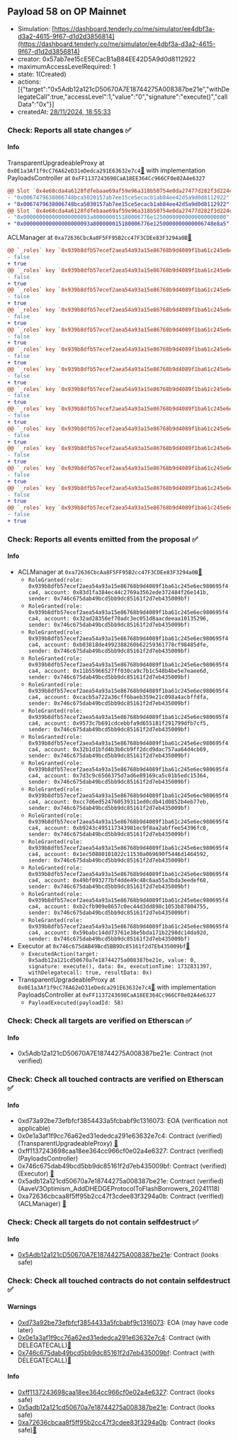 ## Payload 58 on OP Mainnet

- Simulation: [https://dashboard.tenderly.co/me/simulator/ee4dbf3a-d3a2-4615-9f67-d1d2d3856814](https://dashboard.tenderly.co/me/simulator/ee4dbf3a-d3a2-4615-9f67-d1d2d3856814)
- creator: 0x57ab7ee15cE5ECacB1aB84EE42D5A9d0d8112922
- maximumAccessLevelRequired: 1
- state: 1(Created)
- actions: [{"target":"0x5Adb12a121cD50670A7E18744275A008387be21e","withDelegateCall":true,"accessLevel":1,"value":"0","signature":"execute()","callData":"0x"}]
- createdAt: [28/11/2024, 18:55:33](https://optimistic.etherscan.io/tx/0x305ed1f5fa95f0036e98932e0a2378ea0f43787605f8d9cb4bcb1839f3895136)

### Check: Reports all state changes :white_check_mark:

#### Info


TransparentUpgradeableProxy at `0x0E1a3Af1f9cC76A62eD31eDedca291E63632e7c4`[:ghost:](https://github.com/bgd-labs/aave-address-book "GovernanceV3Optimism.PAYLOADS_CONTROLLER") with implementation PayloadsController at `0xFF1137243698CaA18EE364Cc966CF0e02A4e6327`
```diff
@@ Slot `0x4e68cda4a6128fdfebaae69af59e96a318b50754e0da27477d282f3d224cc4fd` @@
- "0x0067479638006748bca5020157ab7ee15ce5ecacb1ab84ee42d5a9d0d8112922"
+ "0x0067479638006748bca5030157ab7ee15ce5ecacb1ab84ee42d5a9d0d8112922"
@@ Slot `0x4e68cda4a6128fdfebaae69af59e96a318b50754e0da27477d282f3d224cc4fe` @@
- "0x000000000000000000093a800000015180006776e12500000000000000000000"
+ "0x000000000000000000093a800000015180006776e1250000000000006748e8a5"
```

ACLManager at `0xa72636CbcAa8F5FF95B2cc47F3CDEe83F3294a0B`[:ghost:](https://github.com/bgd-labs/aave-address-book "AaveV3Optimism.ACL_MANAGER")
```diff
@@ `_roles` key `0x939b8dfb57ecef2aea54a93a15e86768b9d4089f1ba61c245e6ec980695f4ca4.members.0x11b55966527ff030ca9c7b1c548b4be5e7eaee6d` @@
- false
+ true
@@ `_roles` key `0x939b8dfb57ecef2aea54a93a15e86768b9d4089f1ba61c245e6ec980695f4ca4.members.0x1ec50880101022c11530a069690f5446d1464592` @@
- false
+ true
@@ `_roles` key `0x939b8dfb57ecef2aea54a93a15e86768b9d4089f1ba61c245e6ec980695f4ca4.members.0x32ad28356ef70adc3ec051d8aacdeeaa10135296` @@
- false
+ true
@@ `_roles` key `0x939b8dfb57ecef2aea54a93a15e86768b9d4089f1ba61c245e6ec980695f4ca4.members.0x32b1d1bfd4b3b0cb9ff2dcd9dac757aa64d4cb69` @@
- false
+ true
@@ `_roles` key `0x939b8dfb57ecef2aea54a93a15e86768b9d4089f1ba61c245e6ec980695f4ca4.members.0x49bf093277bf4dde49c48c6aa55a3bda3eedef68` @@
- false
+ true
@@ `_roles` key `0x939b8dfb57ecef2aea54a93a15e86768b9d4089f1ba61c245e6ec980695f4ca4.members.0x59babc14dd73761e38e5bda171b2298dc14da92d` @@
- false
+ true
@@ `_roles` key `0x939b8dfb57ecef2aea54a93a15e86768b9d4089f1ba61c245e6ec980695f4ca4.members.0x7d3c9c6566375d7ad6e89169ca5c01b5edc15364` @@
- false
+ true
@@ `_roles` key `0x939b8dfb57ecef2aea54a93a15e86768b9d4089f1ba61c245e6ec980695f4ca4.members.0x83d1fa384ec44c2769a3562ede372484f26e141b` @@
- false
+ true
@@ `_roles` key `0x939b8dfb57ecef2aea54a93a15e86768b9d4089f1ba61c245e6ec980695f4ca4.members.0x9573c7b691cdcebbfa9d655181f291799dfb7cf5` @@
- false
+ true
@@ `_roles` key `0x939b8dfb57ecef2aea54a93a15e86768b9d4089f1ba61c245e6ec980695f4ca4.members.0xb03818de4992388260b62259361778cf98485dfe` @@
- false
+ true
@@ `_roles` key `0x939b8dfb57ecef2aea54a93a15e86768b9d4089f1ba61c245e6ec980695f4ca4.members.0xb2cfb909e8657c0ec44d3dd898c1053b87804755` @@
- false
+ true
@@ `_roles` key `0x939b8dfb57ecef2aea54a93a15e86768b9d4089f1ba61c245e6ec980695f4ca4.members.0xb9243c495117343981ec9f8aa2abffee54396fc0` @@
- false
+ true
@@ `_roles` key `0x939b8dfb57ecef2aea54a93a15e86768b9d4089f1ba61c245e6ec980695f4ca4.members.0xcacb5a722a36cff6baeb359e21c098a4acbffdfa` @@
- false
+ true
@@ `_roles` key `0x939b8dfb57ecef2aea54a93a15e86768b9d4089f1ba61c245e6ec980695f4ca4.members.0xcc7d6ed524760539311ed0cdb41d0852b4eb77eb` @@
- false
+ true
```


### Check: Reports all events emitted from the proposal :white_check_mark:

#### Info

- ACLManager at `0xa72636CbcAa8F5FF95B2cc47F3CDEe83F3294a0B`[:ghost:](https://github.com/bgd-labs/aave-address-book "AaveV3Optimism.ACL_MANAGER")
  - `RoleGranted(role: 0x939b8dfb57ecef2aea54a93a15e86768b9d4089f1ba61c245e6ec980695f4ca4, account: 0x83d1fa384ec44c2769a3562ede372484f26e141b, sender: 0x746c675dab49bcd5bb9dc85161f2d7eb435009bf)`
  - `RoleGranted(role: 0x939b8dfb57ecef2aea54a93a15e86768b9d4089f1ba61c245e6ec980695f4ca4, account: 0x32ad28356ef70adc3ec051d8aacdeeaa10135296, sender: 0x746c675dab49bcd5bb9dc85161f2d7eb435009bf)`
  - `RoleGranted(role: 0x939b8dfb57ecef2aea54a93a15e86768b9d4089f1ba61c245e6ec980695f4ca4, account: 0xb03818de4992388260b62259361778cf98485dfe, sender: 0x746c675dab49bcd5bb9dc85161f2d7eb435009bf)`
  - `RoleGranted(role: 0x939b8dfb57ecef2aea54a93a15e86768b9d4089f1ba61c245e6ec980695f4ca4, account: 0x11b55966527ff030ca9c7b1c548b4be5e7eaee6d, sender: 0x746c675dab49bcd5bb9dc85161f2d7eb435009bf)`
  - `RoleGranted(role: 0x939b8dfb57ecef2aea54a93a15e86768b9d4089f1ba61c245e6ec980695f4ca4, account: 0xcacb5a722a36cff6baeb359e21c098a4acbffdfa, sender: 0x746c675dab49bcd5bb9dc85161f2d7eb435009bf)`
  - `RoleGranted(role: 0x939b8dfb57ecef2aea54a93a15e86768b9d4089f1ba61c245e6ec980695f4ca4, account: 0x9573c7b691cdcebbfa9d655181f291799dfb7cf5, sender: 0x746c675dab49bcd5bb9dc85161f2d7eb435009bf)`
  - `RoleGranted(role: 0x939b8dfb57ecef2aea54a93a15e86768b9d4089f1ba61c245e6ec980695f4ca4, account: 0x32b1d1bfd4b3b0cb9ff2dcd9dac757aa64d4cb69, sender: 0x746c675dab49bcd5bb9dc85161f2d7eb435009bf)`
  - `RoleGranted(role: 0x939b8dfb57ecef2aea54a93a15e86768b9d4089f1ba61c245e6ec980695f4ca4, account: 0x7d3c9c6566375d7ad6e89169ca5c01b5edc15364, sender: 0x746c675dab49bcd5bb9dc85161f2d7eb435009bf)`
  - `RoleGranted(role: 0x939b8dfb57ecef2aea54a93a15e86768b9d4089f1ba61c245e6ec980695f4ca4, account: 0xcc7d6ed524760539311ed0cdb41d0852b4eb77eb, sender: 0x746c675dab49bcd5bb9dc85161f2d7eb435009bf)`
  - `RoleGranted(role: 0x939b8dfb57ecef2aea54a93a15e86768b9d4089f1ba61c245e6ec980695f4ca4, account: 0xb9243c495117343981ec9f8aa2abffee54396fc0, sender: 0x746c675dab49bcd5bb9dc85161f2d7eb435009bf)`
  - `RoleGranted(role: 0x939b8dfb57ecef2aea54a93a15e86768b9d4089f1ba61c245e6ec980695f4ca4, account: 0x1ec50880101022c11530a069690f5446d1464592, sender: 0x746c675dab49bcd5bb9dc85161f2d7eb435009bf)`
  - `RoleGranted(role: 0x939b8dfb57ecef2aea54a93a15e86768b9d4089f1ba61c245e6ec980695f4ca4, account: 0x49bf093277bf4dde49c48c6aa55a3bda3eedef68, sender: 0x746c675dab49bcd5bb9dc85161f2d7eb435009bf)`
  - `RoleGranted(role: 0x939b8dfb57ecef2aea54a93a15e86768b9d4089f1ba61c245e6ec980695f4ca4, account: 0xb2cfb909e8657c0ec44d3dd898c1053b87804755, sender: 0x746c675dab49bcd5bb9dc85161f2d7eb435009bf)`
  - `RoleGranted(role: 0x939b8dfb57ecef2aea54a93a15e86768b9d4089f1ba61c245e6ec980695f4ca4, account: 0x59babc14dd73761e38e5bda171b2298dc14da92d, sender: 0x746c675dab49bcd5bb9dc85161f2d7eb435009bf)`
- Executor at `0x746c675dAB49Bcd5BB9Dc85161f2d7Eb435009bf`[:ghost:](https://github.com/bgd-labs/aave-address-book "AaveV3Optimism.ACL_ADMIN, GovernanceV3Optimism.EXECUTOR_LVL_1")
  - `ExecutedAction(target: 0x5adb12a121cd50670a7e18744275a008387be21e, value: 0, signature: execute(), data: 0x, executionTime: 1732831397, withDelegatecall: true, resultData: 0x)`
- TransparentUpgradeableProxy at `0x0E1a3Af1f9cC76A62eD31eDedca291E63632e7c4`[:ghost:](https://github.com/bgd-labs/aave-address-book "GovernanceV3Optimism.PAYLOADS_CONTROLLER") with implementation PayloadsController at `0xFF1137243698CaA18EE364Cc966CF0e02A4e6327`
  - `PayloadExecuted(payloadId: 58)`

### Check: Check all targets are verified on Etherscan :white_check_mark:

#### Info

- 0x5Adb12a121cD50670A7E18744275A008387be21e: Contract (not verified) 

### Check: Check all touched contracts are verified on Etherscan :white_check_mark:

#### Info

- 0xd73a92be73efbfcf3854433a5fcbabf9c1316073: EOA (verification not applicable)
- 0x0e1a3af1f9cc76a62ed31ededca291e63632e7c4: Contract (verified) (TransparentUpgradeableProxy) [:ghost:](https://github.com/bgd-labs/aave-address-book "GovernanceV3Optimism.PAYLOADS_CONTROLLER")
- 0xff1137243698caa18ee364cc966cf0e02a4e6327: Contract (verified) (PayloadsController) 
- 0x746c675dab49bcd5bb9dc85161f2d7eb435009bf: Contract (verified) (Executor) [:ghost:](https://github.com/bgd-labs/aave-address-book "AaveV3Optimism.ACL_ADMIN, GovernanceV3Optimism.EXECUTOR_LVL_1")
- 0x5adb12a121cd50670a7e18744275a008387be21e: Contract (verified) (AaveV3Optimism_AddDHEDGEProtocolToFlashBorrowers_20241118) 
- 0xa72636cbcaa8f5ff95b2cc47f3cdee83f3294a0b: Contract (verified) (ACLManager) [:ghost:](https://github.com/bgd-labs/aave-address-book "AaveV3Optimism.ACL_MANAGER")

### Check: Check all targets do not contain selfdestruct :white_check_mark:

#### Info

- [0x5Adb12a121cD50670A7E18744275A008387be21e](https://optimistic.etherscan.io/address/0x5Adb12a121cD50670A7E18744275A008387be21e): Contract (looks safe)

### Check: Check all touched contracts do not contain selfdestruct :white_check_mark:

#### Warnings

- [0xd73a92be73efbfcf3854433a5fcbabf9c1316073](https://optimistic.etherscan.io/address/0xd73a92be73efbfcf3854433a5fcbabf9c1316073): EOA (may have code later)
- [0x0e1a3af1f9cc76a62ed31ededca291e63632e7c4](https://optimistic.etherscan.io/address/0x0e1a3af1f9cc76a62ed31ededca291e63632e7c4): Contract (with DELEGATECALL)[:ghost:](https://github.com/bgd-labs/aave-address-book "GovernanceV3Optimism.PAYLOADS_CONTROLLER")
- [0x746c675dab49bcd5bb9dc85161f2d7eb435009bf](https://optimistic.etherscan.io/address/0x746c675dab49bcd5bb9dc85161f2d7eb435009bf): Contract (with DELEGATECALL)[:ghost:](https://github.com/bgd-labs/aave-address-book "AaveV3Optimism.ACL_ADMIN, GovernanceV3Optimism.EXECUTOR_LVL_1")

#### Info

- [0xff1137243698caa18ee364cc966cf0e02a4e6327](https://optimistic.etherscan.io/address/0xff1137243698caa18ee364cc966cf0e02a4e6327): Contract (looks safe)
- [0x5adb12a121cd50670a7e18744275a008387be21e](https://optimistic.etherscan.io/address/0x5adb12a121cd50670a7e18744275a008387be21e): Contract (looks safe)
- [0xa72636cbcaa8f5ff95b2cc47f3cdee83f3294a0b](https://optimistic.etherscan.io/address/0xa72636cbcaa8f5ff95b2cc47f3cdee83f3294a0b): Contract (looks safe)[:ghost:](https://github.com/bgd-labs/aave-address-book "AaveV3Optimism.ACL_MANAGER")

